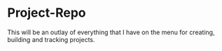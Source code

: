 # Project-Repo
This will be an outlay of everything that I have on the menu for creating, building and tracking projects. 
